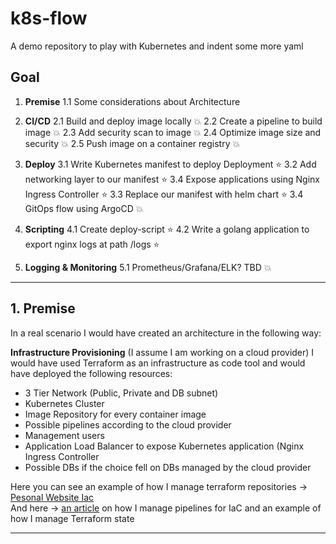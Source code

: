 # k8s-flow

A demo repository to play with Kubernetes and indent some more yaml

## Goal

1. **Premise**
 1.1 Some considerations about Architecture

2. **CI/CD**
  2.1 Build and deploy image locally :boom:
  2.2 Create a pipeline to build image :boom:
  2.3 Add security scan to image :boom:
  2.4 Optimize image size and security :boom:
  2.5 Push image on a container registry :boom:

3. **Deploy**
  3.1 Write Kubernetes manifest to deploy Deployment :star:
  3.2 Add networking layer to our manifest :star:
  3.4 Expose applications using Nginx Ingress Controller :star:
  3.3 Replace our manifest with helm chart :star:
  3.4 GitOps flow using ArgoCD :boom:

4. **Scripting**
  4.1 Create deploy-script :star:
  4.2 Write a golang application to export nginx logs at path /logs :star:

5. **Logging & Monitoring**
 5.1 Prometheus/Grafana/ELK? TBD :boom:
___
  
## 1. Premise


In a real scenario I would have created an architecture in the following way:

**Infrastructure Provisioning** 
(I assume I am working on a cloud provider)
I would have used Terraform as an infrastructure as code tool and would have deployed the following resources:
- 3 Tier Network (Public, Private and DB subnet) 
- Kubernetes Cluster
- Image Repository for every container image
- Possible pipelines according to the cloud provider
- Management users
- Application Load Balancer to expose Kubernetes application (Nginx Ingress Controller
- Possible DBs if the choice fell on DBs managed by the cloud provider


Here you can see an example of how I manage terraform repositories -> [Pesonal Website Iac ](https://github.com/ettoreciarcia/personal-website-iac)  
And here -> [an article](https://ettoreciarcia.com/posts/01-iac-and-pipeline-my-personal-website/) on how I manage pipelines for IaC and an example of how I manage Terraform state

___
